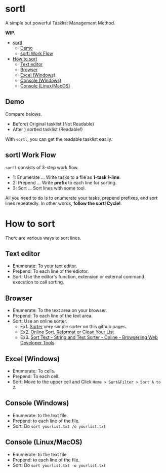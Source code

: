 # sortl
A simple but powerful Tasklist Management Method.

**WIP.**

<!-- toc -->
- [sortl](#sortl)
  - [Demo](#demo)
  - [sortl Work Flow](#sortl-work-flow)
- [How to sort](#how-to-sort)
  - [Text editor](#text-editor)
  - [Browser](#browser)
  - [Excel (Windows)](#excel-windows)
  - [Console (Windows)](#console-windows)
  - [Console (Linux/MacOS)](#console-linuxmacos)

## Demo
Compare belows.

- Before) Original tasklist (Not Readable)
- After ) sortled tasklist (Readable!)

With `sortl`, you can get the readable tasklist easily.

## sortl Work Flow
`sortl` consists of 3-step work flow.

- 1: Enumerate ... Write tasks to a file as **1-task 1-line**.
- 2: Prepend ...  Write **prefix** to each line for sorting.
- 3: Sort ... Sort lines with some tool.

All you need to do is to enumerate your tasks, prepend prefixes, and sort lines repeatedly. In other words, **follow the sortl Cycle!**.

# How to sort
There are various ways to sort lines.

## Text editor
- Enumerate: To your text editor.
- Prepend: To each line of the ediotor.
- Sort: Use the editor's function, extension or external command execution to call sorting.

## Browser
- Enumerate: To the text area on your browser.
- Prepend: To each line of the text area.
- Sort: Use an online sorter.
  - Ex1. [Sorter](index.html) very simple sorter on this github pages.
  - Ex2. [Online Sort, Reformat or Clean Your List](https://www.online-utility.org/text/sort.jsp)
  - Ex3. [Sort Text - String and Text Sorter - Online - Browserling Web Developer Tools](https://www.browserling.com/tools/text-sort)

## Excel (Windows)
- Enumerate: To cells.
- Prepend: To each cell.
- Sort: Move to the upper cell and Click `Home > Sort&Filter > Sort A to Z`.

## Console (Windows)
- Enumerate: to the text file.
- Prepend: to each line of the file.
- Sort: Do `sort yourlist.txt /o yourlist.txt`

## Console (Linux/MacOS)
- Enumerate: to the text file.
- Prepend: to each line of the file.
- Sort: Do `sort yourlist.txt -o yourlist.txt`
